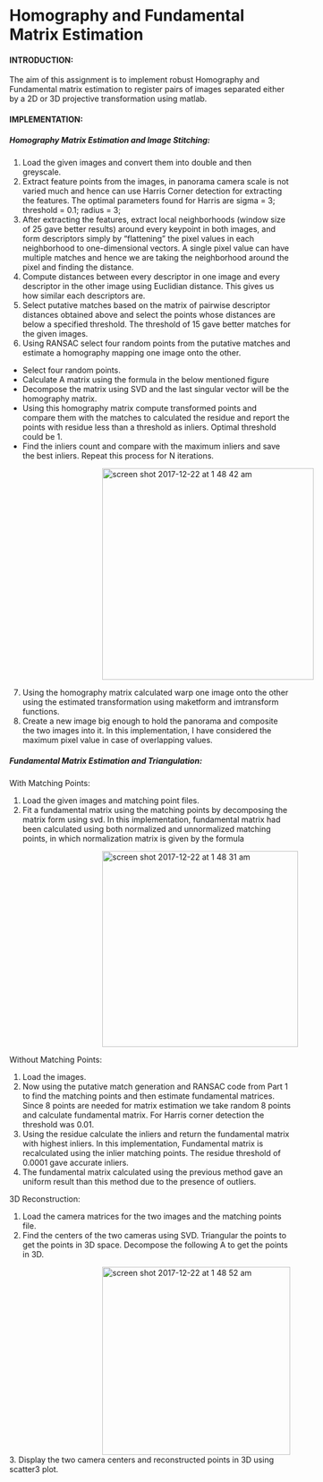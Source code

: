 # Homography and Fundamental Matrix Estimation

#### INTRODUCTION:

The aim of this assignment is to implement robust Homography and Fundamental matrix estimation to register pairs of images separated either by a 2D or 3D projective transformation using matlab.

#### IMPLEMENTATION:

##### Homography Matrix Estimation and Image Stitching:

1.	Load the given images and convert them into double and then greyscale.
2.	Extract feature points from the images, in panorama camera scale is not varied much and hence can use Harris Corner detection for extracting the features. The optimal parameters found for Harris are sigma = 3; threshold = 0.1; radius = 3;
3.	After extracting the features, extract local neighborhoods (window size of 25 gave better results) around every keypoint in both images, and form descriptors simply by “flattening” the pixel values in each neighborhood to one-dimensional vectors. A single pixel value can have multiple matches and hence we are taking the neighborhood around the pixel and finding the distance.
4.	Compute distances between every descriptor in one image and every descriptor in the other image using Euclidian distance. This gives us how similar each descriptors are.
5.	Select putative matches based on the matrix of pairwise descriptor distances obtained above and select the points whose distances are below a specified threshold. The threshold of 15 gave better matches for the given images.
6.	Using RANSAC select four random points from the putative matches and estimate a homography mapping one image onto the other. 
  -	Select four random points.
  -	Calculate A matrix using the formula in the below mentioned figure
  -	Decompose the matrix using SVD and the last singular vector will be the homography matrix.
  -	Using this homography matrix compute transformed points and compare them with the matches to calculated the residue and report the points with residue less than a threshold as inliers. Optimal threshold could be 1.
  -	Find the inliers count and compare with the maximum inliers and save the best inliers. Repeat this process for N iterations.
<img hspace="33%" width="378" alt="screen shot 2017-12-22 at 1 48 42 am" src="https://user-images.githubusercontent.com/31252852/34288566-fb302564-e6bb-11e7-8c1d-ec2e8067560d.png">
  

7.	Using the homography matrix calculated warp one image onto the other using the estimated transformation using maketform and imtransform functions.
8.	Create a new image big enough to hold the panorama and composite the two images into it. In this implementation, I have considered the maximum pixel value in case of overlapping values.


##### Fundamental Matrix Estimation and Triangulation:

With Matching Points:
1.	Load the given images and matching point files.
2.	Fit a fundamental matrix using the matching points by decomposing the matrix form using svd. In this implementation, fundamental matrix had been calculated using both normalized and unnormalized matching points, in which normalization matrix is given by the formula 

<img hspace="33%" width="350" alt="screen shot 2017-12-22 at 1 48 31 am" src="https://user-images.githubusercontent.com/31252852/34288295-5c48c326-e6ba-11e7-9cc7-2030ef216e07.png">

Without Matching Points:
1.	Load the images.
2.	Now using the putative match generation and RANSAC code from Part 1 to find the matching points and then estimate fundamental matrices. Since 8 points are needed for matrix estimation we take random 8 points and calculate fundamental matrix. For Harris corner detection the threshold was 0.01.
3.	Using the residue calculate the inliers and return the fundamental matrix with highest inliers. In this implementation, Fundamental matrix is recalculated using the inlier matching points. The residue threshold of 0.0001 gave accurate inliers.
4.	The fundamental matrix calculated using the previous method gave an uniform result than this method due to the presence of outliers.

3D Reconstruction:
1.	Load the camera matrices for the two images and the matching points file.
2.	Find the centers of the two cameras using SVD. Triangular the points to get the points in  3D space. Decompose the following A to get the points in 3D.
<img hspace="33%" width="336" alt="screen shot 2017-12-22 at 1 48 52 am" src="https://user-images.githubusercontent.com/31252852/34288543-d089c9fa-e6bb-11e7-9dd5-7e44110bdb00.png">
3.	Display the two camera centers and reconstructed points in 3D using scatter3 plot.
